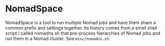 NomadSpace
==========

NomadSpace is a tool to run multiple Nomad jobs and have them share a common
prefix and settings together. Its history comes from a small shell script I
called nomadns.sh that pre-process hierarchies of Nomad jobs and run them in a
Nomad cluster. See `misc/nomadns.sh`.
